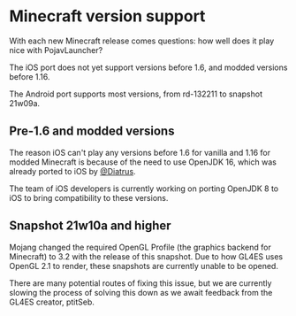 # Minecraft version support

With each new Minecraft release comes questions: how well does it play nice with PojavLauncher?

The iOS port does not yet support versions before 1.6, and modded versions before 1.16.

The Android port supports most versions, from rd-132211 to snapshot 21w09a.

## Pre-1.6 and modded versions

The reason iOS can't play any versions before 1.6 for vanilla and 1.16 for modded Minecraft is because of the need to use OpenJDK 16, which was already ported to iOS by [@Diatrus](https://twitter.com/diatrus). 

The team of iOS developers is currently working on porting OpenJDK 8 to iOS to bring compatibility to these versions.

## Snapshot 21w10a and higher

Mojang changed the required OpenGL Profile (the graphics backend for Minecraft) to 3.2 with the release of this snapshot. Due to how GL4ES uses OpenGL 2.1 to render, these snapshots are currently unable to be opened. 

There are many potential routes of fixing this issue, but we are currently slowing the process of solving this down as we await feedback from the GL4ES creator, ptitSeb.